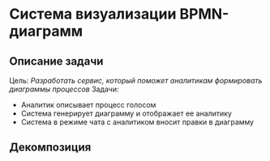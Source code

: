 # Система визуализации BPMN-диаграмм

## Описание задачи 
Цель: _Разработать сервис, который поможет аналитикам формировать диаграммы процессов_
Задачи: 
* Аналитик описывает процесс голосом
* Система генерирует диаграмму и отображает ее аналитику
* Система в режиме чата с аналитиком вносит правки в диаграмму


## Декомпозиция 

